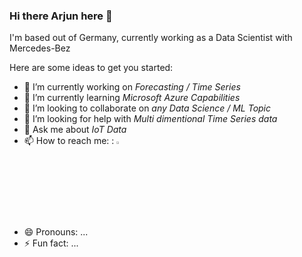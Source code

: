 ### Hi there Arjun here 👋


I'm based out of Germany, currently working as a Data Scientist with Mercedes-Bez

Here are some ideas to get you started:

- 🔭 I’m currently working on *Forecasting / Time Series*
- 🌱 I’m currently learning *Microsoft Azure Capabilities*
- 👯 I’m looking to collaborate on *any Data Science / ML Topic*
- 🤔 I’m looking for help with *Multi dimentional Time Series data*
- 💬 Ask me about *IoT Data*
- 📫 How to reach me: : <a href="mailto:arjuninstil@gmail.com"> <img src="https://img.icons8.com/fluent/48/000000/gmail.png" width="3.5%"/> </a>
- 😄 Pronouns: ...
- ⚡ Fun fact: ...

